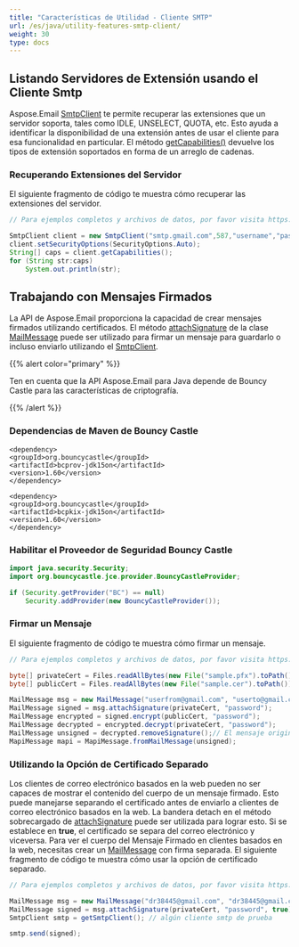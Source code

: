 ```yaml
---
title: "Características de Utilidad - Cliente SMTP"
url: /es/java/utility-features-smtp-client/
weight: 30
type: docs
---
```



## **Listando Servidores de Extensión usando el Cliente Smtp**

Aspose.Email [SmtpClient](https://reference.aspose.com/email/java/com.aspose.email/smtpclient/) te permite recuperar las extensiones que un servidor soporta, tales como IDLE, UNSELECT, QUOTA, etc. Esto ayuda a identificar la disponibilidad de una extensión antes de usar el cliente para esa funcionalidad en particular. El método [getCapabilities()](https://reference.aspose.com/email/java/com.aspose.email/smtpclient/#getCapabilities--) devuelve los tipos de extensión soportados en forma de un arreglo de cadenas.

### **Recuperando Extensiones del Servidor**

El siguiente fragmento de código te muestra cómo recuperar las extensiones del servidor.

~~~Java
// Para ejemplos completos y archivos de datos, por favor visita https://github.com/aspose-email/Aspose.Email-for-Java

SmtpClient client = new SmtpClient("smtp.gmail.com",587,"username","password");
client.setSecurityOptions(SecurityOptions.Auto);
String[] caps = client.getCapabilities();
for (String str:caps)
	System.out.println(str);
~~~

## **Trabajando con Mensajes Firmados**

La API de Aspose.Email proporciona la capacidad de crear mensajes firmados utilizando certificados. El método [attachSignature](https://reference.aspose.com/email/java/com.aspose.email/mailmessage/#attachSignature-com.aspose.ms.System.Security.Cryptography.X509Certificates.X509Certificate2-) de la clase [MailMessage](https://reference.aspose.com/email/java/com.aspose.email/mailmessage/) puede ser utilizado para firmar un mensaje para guardarlo o incluso enviarlo utilizando el [SmtpClient](https://reference.aspose.com/email/java/com.aspose.email/smtpclient/).

{{% alert color="primary" %}} 

Ten en cuenta que la API Aspose.Email para Java depende de Bouncy Castle para las características de criptografía.

{{% /alert %}} 

### **Dependencias de Maven de Bouncy Castle**

~~~
<dependency>
<groupId>org.bouncycastle</groupId>
<artifactId>bcprov-jdk15on</artifactId>
<version>1.60</version>
</dependency>

<dependency>
<groupId>org.bouncycastle</groupId>
<artifactId>bcpkix-jdk15on</artifactId>
<version>1.60</version>
</dependency>
~~~

### **Habilitar el Proveedor de Seguridad Bouncy Castle**

~~~java
import java.security.Security;
import org.bouncycastle.jce.provider.BouncyCastleProvider;

if (Security.getProvider("BC") == null)
    Security.addProvider(new BouncyCastleProvider());
~~~

### **Firmar un Mensaje**

El siguiente fragmento de código te muestra cómo firmar un mensaje.

~~~Java
// Para ejemplos completos y archivos de datos, por favor visita https://github.com/aspose-email/Aspose.Email-for-Java

byte[] privateCert = Files.readAllBytes(new File("sample.pfx").toPath());
byte[] publicCert = Files.readAllBytes(new File("sample.cer").toPath());

MailMessage msg = new MailMessage("userfrom@gmail.com", "userto@gmail.com", "Mensaje firmado únicamente", "Cuerpo de prueba del mensaje firmado");
MailMessage signed = msg.attachSignature(privateCert, "password");
MailMessage encrypted = signed.encrypt(publicCert, "password");
MailMessage decrypted = encrypted.decrypt(privateCert, "password");
MailMessage unsigned = decrypted.removeSignature();// El mensaje original con el cuerpo adecuado
MapiMessage mapi = MapiMessage.fromMailMessage(unsigned);
~~~

### **Utilizando la Opción de Certificado Separado**

Los clientes de correo electrónico basados en la web pueden no ser capaces de mostrar el contenido del cuerpo de un mensaje firmado. Esto puede manejarse separando el certificado antes de enviarlo a clientes de correo electrónico basados en la web. La bandera detach en el método sobrecargado de [attachSignature](https://reference.aspose.com/email/java/com.aspose.email/mailmessage/#attachSignature-com.aspose.ms.System.Security.Cryptography.X509Certificates.X509Certificate2-) puede ser utilizada para lograr esto. Si se establece en **true**, el certificado se separa del correo electrónico y viceversa. Para ver el cuerpo del Mensaje Firmado en clientes basados en la web, necesitas crear un [MailMessage](https://reference.aspose.com/email/java/com.aspose.email/mailmessage/) con firma separada. El siguiente fragmento de código te muestra cómo usar la opción de certificado separado.

~~~Java
// Para ejemplos completos y archivos de datos, por favor visita https://github.com/aspose-email/Aspose.Email-for-Java

MailMessage msg = new MailMessage("dr38445@gmail.com", "dr38445@gmail.com", "asunto:Mensaje firmado únicamente por AE", "cuerpo:Prueba del cuerpo del mensaje firmado por AE");
MailMessage signed = msg.attachSignature(privateCert, "password", true);
SmtpClient smtp = getSmtpClient(); // algún cliente smtp de prueba

smtp.send(signed);
~~~